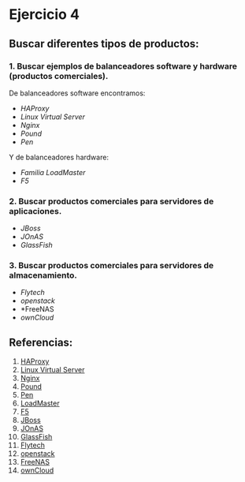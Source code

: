 # Ejercicio 4
## Buscar diferentes tipos de productos:
### 1. Buscar ejemplos de balanceadores software y hardware (productos comerciales). 
De balanceadores software encontramos:

* *HAProxy*
* *Linux Virtual Server*
* *Nginx*
* *Pound*
* *Pen*

Y de balanceadores hardware:

* *Familia LoadMaster*
* *F5*

### 2. Buscar productos comerciales para servidores de aplicaciones.

* *JBoss*
* *JOnAS*
* *GlassFish*

### 3. Buscar productos comerciales para servidores de almacenamiento.
* *Flytech*
* *openstack*
* *FreeNAS
* *ownCloud*

## Referencias:
1. [HAProxy](https://unpocodejava.wordpress.com/2013/07/03/que-es-un-balanceador-de-carga-que-es-haproxy/ "HAProxy")
2. [Linux Virtual Server](http://www.linuxvirtualserver.org/ "Linux Virtual Server")
3. [Nginx](http://nginx.org/ "Nginx")
4. [Pound](http://www.apsis.ch/pound "Pound")
5. [Pen](http://siag.nu/pen/ "Pen")
6. [LoadMaster](https://kemptechnologies.com/es/server-load-balancing-appliances/loadmaster-2600/overview/ "LoadMaster")
7. [F5](https://f5.com/es/products/big-ip/local-traffic-manager-ltm "F5")
8. [JBoss](http://www.jboss.org/ "JBoss")
9. [JOnAS](https://jonas.ow2.org/bin/view/Main/ "JOnAS")
10. [GlassFish](https://glassfish.java.net/ "GlassFish")
11. [Flytech](http://www.flytech.es/productos/servidores/almacenamiento/ "Flytech")
12. [openstack](https://www.openstack.org/ "openstack")
13. [FreeNAS](http://www.freenas.org/ "FreeNAS")
14. [ownCloud](https://owncloud.org/ "ownCloud")